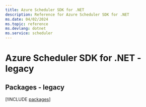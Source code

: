 ```yaml
---
title: Azure Scheduler SDK for .NET
description: Reference for Azure Scheduler SDK for .NET
ms.date: 04/02/2024
ms.topic: reference
ms.devlang: dotnet
ms.service: scheduler
---
```

# Azure Scheduler SDK for .NET - legacy
## Packages - legacy
[!INCLUDE [packages](scheduler-index.md)]